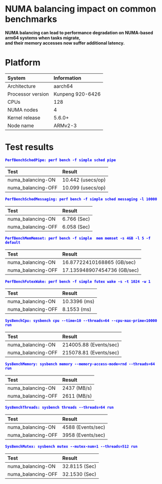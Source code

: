 
NUMA balancing impact on common benchmarks
==========================================


**NUMA balancing can lead to performance degradation on                    NUMA-based arm64 systems when tasks migrate,  
                    and their memory accesses now suffer additional latency.**
# Platform
  

|System|Information|
| :--- | :--- |
|Architecture|aarch64|
|Processor version|Kunpeng 920-6426|
|CPUs|128|
|NUMA nodes|4|
|Kernel release|5.6.0+|
|Node name|ARMv2-3|

# Test results


**<font color="blue">``PerfBenchSchedPipe: perf bench -f simple sched pipe``</font>**  

|Test|Result|
| :--- | :--- |
|numa_balancing-ON|10.442 (usecs/op)|
|numa_balancing-OFF|10.099 (usecs/op)|
  


**<font color="blue">``PerfBenchSchedMessaging: perf bench -f simple sched messaging -l 10000``</font>**  

|Test|Result|
| :--- | :--- |
|numa_balancing-ON|6.766 (Sec)|
|numa_balancing-OFF|6.058 (Sec)|
  


**<font color="blue">``PerfBenchMemMemset: perf bench -f simple  mem memset -s 4GB -l 5 -f default``</font>**  

|Test|Result|
| :--- | :--- |
|numa_balancing-ON|16.87722410168865 (GB/sec)|
|numa_balancing-OFF|17.135948907454736 (GB/sec)|
  


**<font color="blue">``PerfBenchFutexWake: perf bench -f simple futex wake -s -t 1024 -w 1``</font>**  

|Test|Result|
| :--- | :--- |
|numa_balancing-ON| 10.3396  (ms)|
|numa_balancing-OFF| 8.1553  (ms)|
  


**<font color="blue">``SysBenchCpu: sysbench cpu --time=10 --threads=64 --cpu-max-prime=10000 run``</font>**  

|Test|Result|
| :--- | :--- |
|numa_balancing-ON|214005.88 (Events/sec)|
|numa_balancing-OFF|215078.81 (Events/sec)|
  


**<font color="blue">``SysBenchMemory: sysbench memory --memory-access-mode=rnd --threads=64 run``</font>**  

|Test|Result|
| :--- | :--- |
|numa_balancing-ON|2437 (MB/s)|
|numa_balancing-OFF|2611 (MB/s)|
  


**<font color="blue">``SysBenchThreads: sysbench threads --threads=64 run``</font>**  

|Test|Result|
| :--- | :--- |
|numa_balancing-ON|4588 (Events/sec)|
|numa_balancing-OFF|3958 (Events/sec)|
  


**<font color="blue">``SysBenchMutex: sysbench mutex --mutex-num=1 --threads=512 run``</font>**  

|Test|Result|
| :--- | :--- |
|numa_balancing-ON|32.8115 (Sec)|
|numa_balancing-OFF|32.1530 (Sec)|
  
